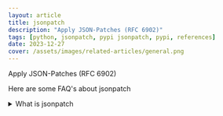```yaml
---
layout: article
title: jsonpatch
description: "Apply JSON-Patches (RFC 6902)"
tags: [python, jsonpatch, pypi jsonpatch, pypi, references]
date: 2023-12-27
cover: /assets/images/related-articles/general.png
---
```


Apply JSON-Patches (RFC 6902)

Here are some FAQ's about jsonpatch
<details>
<summary>What is jsonpatch</summary>
Apply JSON-Patches (RFC 6902)
</details>
